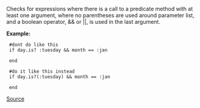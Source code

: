 Checks for expressions where there is a call to a predicate method with at least one argument, where no parentheses are used around parameter list, and a boolean operator, && or ||, is used in the last argument.

**Example:**

 ```
  #dont do like this
  if day.is? :tuesday && month == :jan

  end

  #do it like this instead
  if day.is?(:tuesday) && month == :jan

  end
 ```

[Source](http://www.rubydoc.info/gems/rubocop/RuboCop/Cop/Lint/RequireParentheses)